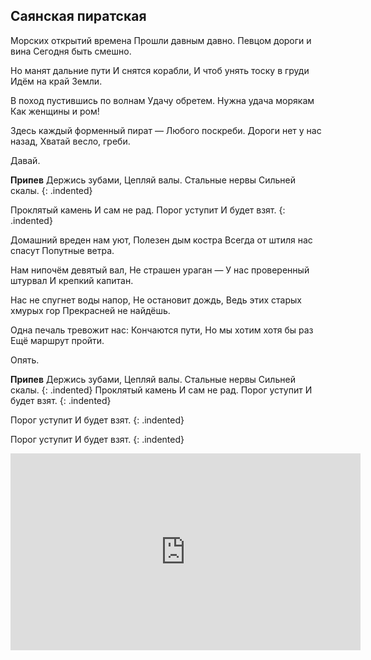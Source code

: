 ﻿---
layout: lyrics
---

## Саянская пиратская

Морск<span class="Am"></span>их открытий вре<span class="Fmaj7"></span>мена
Прошл<span class="C"></span>и давным давно<span class="G"></span>.
Певцо<span class="Am"></span>м дороги и<span class="Fmaj7"></span> вина
Сего<span class="C"></span>дня быть смешно<span class="G"></span>.

Но ма<span class="F"></span>нят дальние<span class="C"></span> пути
И сня<span class="E"></span>тся корабли<span class="Am"></span>,
И что<span class="F"></span>б унять тоску<span class="C"></span> в груди
Идё<span class="Dm"></span>м на край Земли<span class="E"></span>.

В поход пустившись по волнам
Удачу обретем.
Нужна удача морякам
Как женщины и ром!

Здесь каждый форменный пират —
Любого поскреби.
Дороги нет у нас назад,
Хватай весло, греби.

Давай.

**Припев**
Держи<span class="Am"></span>сь зуба<span class="AmC"></span>ми,
Цепля<span class="Bm11"></span>й ва<span class="E"></span>лы.
Стальны<span class="Am"></span>е не<span class="AmC"></span>рвы
Сильне<span class="Bm11"></span>й ска<span class="G"></span>лы.
{: .indented}

Прокля<span class="F"></span>тый ка<span class="C"></span>мень
И са<span class="E"></span>м не ра<span class="Am"></span>д.
Поро<span class="F"></span>г усту<span class="Dm"></span>пит
И бу<span class="E"></span>дет взя<span class="Am"></span>т.
{: .indented}

Домашний вреден нам уют,
Полезен дым костра
Всегда от штиля нас спасут
Попутные ветра.

Нам нипочём девятый вал,
Не страшен ураган —
У нас проверенный штурвал
И крепкий капитан.

Нас не спугнет воды напор,
Не остановит дождь,
Ведь этих старых хмурых гор
Прекрасней не найдёшь.

Одна печаль тревожит нас:
Кончаются пути,
Но мы хотим хотя бы раз
Ещё маршрут пройти.

Опять.

**Припев**
Держись зубами,
Цепляй валы.
Стальные нервы
Сильней скалы.
{: .indented}
Проклятый камень
И сам не рад.
Порог уступит
И будет взят.
{: .indented}

Порог уступит
И будет взят.
{: .indented}

Порог уступит
И будет взят.
{: .indented}

<div class="video-wrapper">
  <iframe width="560" height="315" src="https://www.youtube.com/embed/JYXEaUNXw20" frameborder="0" allow="accelerometer; autoplay; encrypted-media; gyroscope; picture-in-picture" allowfullscreen></iframe>
</div>